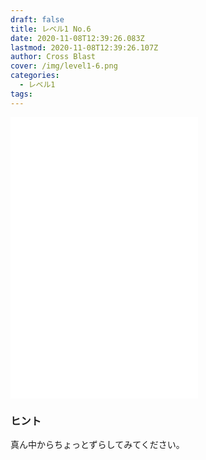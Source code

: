 ```yaml
---
draft: false
title: レベル1 No.6
date: 2020-11-08T12:39:26.083Z
lastmod: 2020-11-08T12:39:26.107Z
author: Cross Blast
cover: /img/level1-6.png
categories:
  - レベル1
tags:
---
```

<p><iframe style="height: 450px;" src="//fervent-lumiere-0e0ee3.netlify.app/#/blast/level1-6/ja" frameborder="0" scrolling="no" allowfullscreen=""></iframe></p>

### ヒント

真ん中からちょっとずらしてみてください。